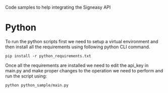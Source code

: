 Code samples to help integrating the Signeasy API

# Python

To run the python scripts first we need to setup a virtual environment and then install all the requirements using following python CLI command.

``pip install -r python_requirements.txt``

Once all the requirements are installed we need to edit the api_key in main.py and make proper changes to the operation we need to perform and run the script using:

``python python_sample/main.py``
